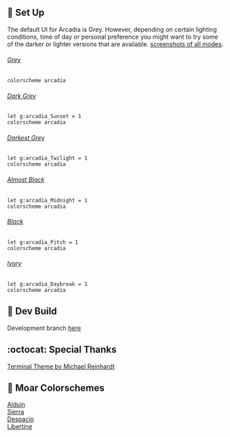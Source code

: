 
:space_invader: Set Up
------
The default UI for Arcadia is Grey. However, depending on certain lighting conditions, time of day or personal preference you might want to try some of the darker or lighter versions that are available. [screenshots of all modes](https://github.com/AlessandroYorba/Arcadia/issues/1).

###### [Grey](https://user-images.githubusercontent.com/11221489/33702729-cb2f954a-dad9-11e7-9978-e380eb64537d.png)
```
colorscheme arcadia 
```

###### [Dark Grey](https://user-images.githubusercontent.com/11221489/33702765-ee9654a6-dad9-11e7-8128-62fc8719a5a2.png)
```
let g:arcadia_Sunset = 1
colorscheme arcadia
```

###### [Darkest Grey](https://user-images.githubusercontent.com/11221489/33702805-13c90b38-dada-11e7-88b9-3bc64a316b55.png)
```
let g:arcadia_Twilight = 1
colorscheme arcadia
```

###### [Almost Black](https://user-images.githubusercontent.com/11221489/33702834-270ae8ec-dada-11e7-9547-209b32b0bc32.png)
```
let g:arcadia_Midnight = 1
colorscheme arcadia
```

###### [Black](https://user-images.githubusercontent.com/11221489/33583181-de517724-d90d-11e7-9377-f7fbc2ee4cd0.png)
```
let g:arcadia_Pitch = 1
colorscheme arcadia
```
###### [Ivory](https://user-images.githubusercontent.com/11221489/33702955-b3c388e8-dada-11e7-8c8d-70fd6375105f.png)
```
let g:arcadia_Daybreak = 1
colorscheme arcadia
```

:crescent_moon: Dev Build
----------------------------
Development branch [here](https://github.com/AlessandroYorba/Arcadia/tree/nightly)

:octocat: Special Thanks
-----------------
[Terminal Theme by Michael Reinhardt](https://github.com/mreinhardt)<br>

:octopus: Moar Colorschemes
-------
[Alduin](https://github.com/AlessandroYorba/Alduin)<br>
[Sierra](https://github.com/AlessandroYorba/Sierra)<br>
[Despacio](https://github.com/AlessandroYorba/Despacio)<br>
[Libertine](https://github.com/AlessandroYorba/Libertine)<br>
